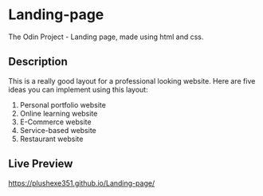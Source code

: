 # Landing-page
  
The Odin Project - Landing page,
made using html and css. 

## Description

This is a really good layout for a professional looking website.
Here are five ideas you can implement using this layout:

1. Personal portfolio website
2. Online learning website
3. E-Commerce website
4. Service-based website
5. Restaurant website

## Live Preview

https://plushexe351.github.io/Landing-page/
